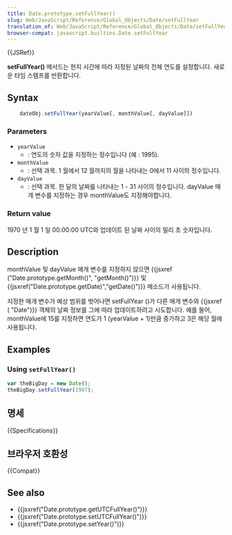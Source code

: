 ```yaml
---
title: Date.prototype.setFullYear()
slug: Web/JavaScript/Reference/Global_Objects/Date/setFullYear
translation_of: Web/JavaScript/Reference/Global_Objects/Date/setFullYear
browser-compat: javascript.builtins.Date.setFullYear
---
```

{{JSRef}}

**setFullYear()** 메서드는 현지 시간에 따라 지정된 날짜의 전체 연도를 설정합니다. 새로운 타임 스탬프를 반환합니다.

## Syntax

```js
    dateObj.setFullYear(yearValue[, monthValue[, dayValue]])
```

### Parameters

- `yearValue`
  - : 연도의 숫자 값을 지정하는 정수입니다 (예 : 1995).
- `monthValue`
  - : 선택 과목. 1 월에서 12 월까지의 월을 나타내는 0에서 11 사이의 정수입니다.
- `dayValue`
  - : 선택 과목. 한 달의 날짜를 나타내는 1 - 31 사이의 정수입니다. dayValue 매개 변수를 지정하는 경우 monthValue도 지정해야합니다.

### Return value

1970 년 1 월 1 일 00:00:00 UTC와 업데이트 된 날짜 사이의 밀리 초 숫자입니다.

## Description

monthValue 및 dayValue 매개 변수를 지정하지 않으면 {{jsxref ("Date.prototype.getMonth()", "getMonth()")}} 및 {{jsxref("Date.prototype.getDate)","getDate()")}} 메소드가 사용됩니다.

지정한 매개 변수가 예상 범위를 벗어나면 setFullYear ()가 다른 매개 변수와 {{jsxref ( "Date")}} 객체의 날짜 정보를 그에 따라 업데이트하려고 시도합니다. 예를 들어, monthValue에 15를 지정하면 연도가 1 (yearValue + 1)만큼 증가하고 3은 해당 월에 사용됩니다.

## Examples

### Using `setFullYear()`

```js
var theBigDay = new Date();
theBigDay.setFullYear(1997);
```

## 명세

{{Specifications}}

## 브라우저 호환성

{{Compat}}

## See also

- {{jsxref("Date.prototype.getUTCFullYear()")}}
- {{jsxref("Date.prototype.setUTCFullYear()")}}
- {{jsxref("Date.prototype.setYear()")}}
